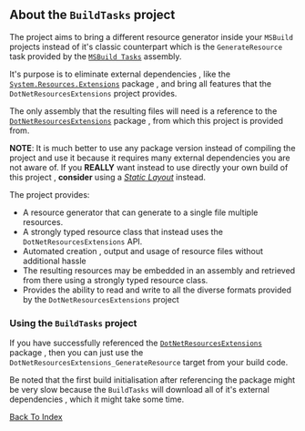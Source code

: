## About the `BuildTasks` project

The project aims to bring a different resource generator inside your `MSBuild` projects instead of it's classic 
counterpart which is the `GenerateResource` task provided by the [`MSBuild Tasks`](https://www.nuget.org/packages/Microsoft.Build.Tasks.Core) assembly.

It's purpose is to eliminate external dependencies  , like the 
[`System.Resources.Extensions`](https://nuget.org/packages/System.Resources.Extensions) package , and bring all features that the `DotNetResourcesExtensions` project provides.

The only assembly that the resulting files will need is a reference to the 
[`DotNetResourcesExtensions`](https://nuget.org/packages/DotNetResourcesExtensions) package , from which this project is provided from.

**NOTE**: It is much better to use any package version instead of compiling the project and
use it because it requires many external dependencies you are not aware of. If you **REALLY** want 
instead to use directly your own build of this project , **consider** using a [*Static Layout*](https://github.com/mdcdi1315/dotnetresourcesextensions/blob/master/Docs/Building.md) instead.

The project provides: 
- A resource generator that can generate to a single file multiple resources.
- A strongly typed resource class that instead uses the `DotNetResourcesExtensions` API.
- Automated creation , output and usage of resource files without additional hassle
- The resulting resources may be embedded in an assembly and retrieved from there using a
strongly typed resource class.
- Provides the ability to read and write to all the diverse formats provided by the `DotNetResourcesExtensions` project

### Using the `BuildTasks` project

If you have successfully referenced the [`DotNetResourcesExtensions`](https://nuget.org/packages/DotNetResourcesExtensions) package , 
then you can just use the `DotNetResourcesExtensions_GenerateResource` target from your build code.

Be noted that the first build initialisation after referencing the package might be very slow because the `BuildTasks` will download all of it's external dependencies , which it might take some time.


[Back To Index](https://github.com/mdcdi1315/dotnetresourcesextensions/blob/master/Docs/Main.md)


